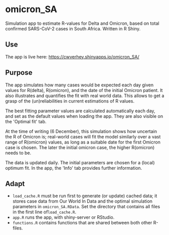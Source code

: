 # omicron_SA
Simulation app to estimate R-values for Delta and Omicron, based on total confirmed SARS-CoV-2 cases in South Africa. Written in R Shiny.

## Use
The app is live here: https://cwverhey.shinyapps.io/omicron_SA/

## Purpose
The app simulates how many cases would be expected each day given values for R(delta), R(omicron), and the date of the initial Omicron patient. It also illustrates and quantifies the fit with real world data. This allows to get a grasp of the (un)reliabilities in current estimations of R values.
            
The best fitting parameter values are calculated automatically each day, and set as the default values when loading the app. They are also visible on the 'Optimal fit' tab.
            
At the time of writing (6 December), this simulation shows how uncertain the R of Omicron is; real-world cases will fit the model similarly over a vast range of R(omicron) values, as long as a suitable date for the first Omicron case is chosen. The later the initial omicron case, the higher R(omicron) needs to be.

The data is updated daily. The initial parameters are chosen for a (local) optimum fit. In the app, the 'Info' tab provides further information.

## Adapt

* `load_cache.R` must be run first to generate (or update) cached data; it stores case data from Our World In Data and the optimal simulation parameters in `omicron_SA.RData`. Set the directory that contains all files in the first line of`load_cache.R`.
* `app.R` runs the app, with shiny-server or RStudio.
* `functions.R` contains functions that are shared between both other R-files.